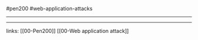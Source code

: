 #pen200  #web-application-attacks 

---











---
links:
[[00-Pen200]]
[[00-Web application attack]]

